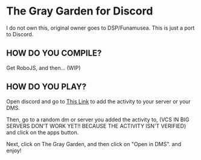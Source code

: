 # The Gray Garden for Discord

I do not own this, original owner goes to DSP/Funamusea.
This is just a port to Discord.

## HOW DO YOU COMPILE?

Get RoboJS, and then... (WIP)

## HOW DO YOU PLAY?

Open discord and go to [This Link](https://discord.com/oauth2/authorize?client_id=1408960156410314825&integration_type=1&scope=applications.commands) to add the activity to your server or your DMS.

Then, go to a random dm or server you added the activity to, (VCS IN BIG SERVERS DON'T WORK YET!! BECAUSE THE ACTIVITY ISN'T VERIFIED) and click on the apps button.

Next, click on The Gray Garden, and then click on "Open in DMS". and enjoy!